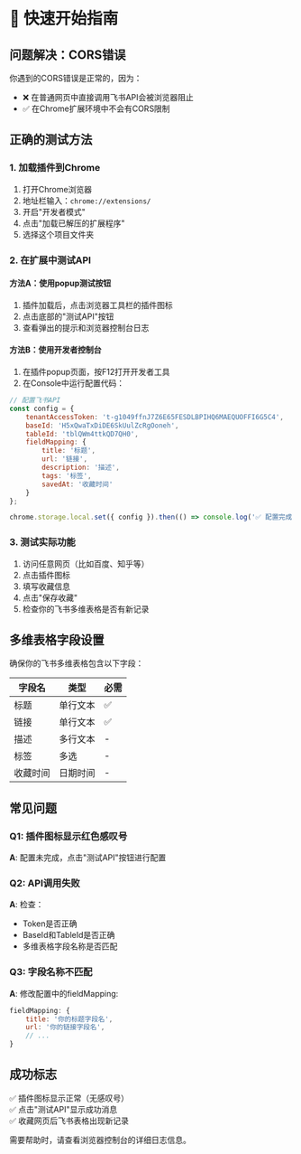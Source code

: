 # 🚀 快速开始指南

## 问题解决：CORS错误

你遇到的CORS错误是正常的，因为：
- ❌ 在普通网页中直接调用飞书API会被浏览器阻止
- ✅ 在Chrome扩展环境中不会有CORS限制

## 正确的测试方法

### 1. 加载插件到Chrome

1. 打开Chrome浏览器
2. 地址栏输入：`chrome://extensions/`
3. 开启"开发者模式"
4. 点击"加载已解压的扩展程序"
5. 选择这个项目文件夹

### 2. 在扩展中测试API

#### 方法A：使用popup测试按钮
1. 插件加载后，点击浏览器工具栏的插件图标
2. 点击底部的"测试API"按钮
3. 查看弹出的提示和浏览器控制台日志

#### 方法B：使用开发者控制台
1. 在插件popup页面，按F12打开开发者工具
2. 在Console中运行配置代码：

```javascript
// 配置飞书API
const config = {
    tenantAccessToken: 't-g1049ffnJ7Z6E65FESDLBPIHQ6MAEQUOFFI6G5C4',
    baseId: 'H5xQwaTxDiDE6SkUulZcRgOoneh',
    tableId: 'tblQWm4ttkQD7QH0',
    fieldMapping: {
        title: '标题',
        url: '链接',
        description: '描述',
        tags: '标签',
        savedAt: '收藏时间'
    }
};

chrome.storage.local.set({ config }).then(() => console.log('✅ 配置完成'));
```

### 3. 测试实际功能

1. 访问任意网页（比如百度、知乎等）
2. 点击插件图标
3. 填写收藏信息
4. 点击"保存收藏"
5. 检查你的飞书多维表格是否有新记录

## 多维表格字段设置

确保你的飞书多维表格包含以下字段：

| 字段名 | 类型 | 必需 |
|--------|------|------|
| 标题 | 单行文本 | ✅ |
| 链接 | 单行文本 | ✅ |
| 描述 | 多行文本 | - |
| 标签 | 多选 | - |
| 收藏时间 | 日期时间 | - |

## 常见问题

### Q1: 插件图标显示红色感叹号
**A**: 配置未完成，点击"测试API"按钮进行配置

### Q2: API调用失败
**A**: 检查：
- Token是否正确
- BaseId和TableId是否正确  
- 多维表格字段名称是否匹配

### Q3: 字段名称不匹配
**A**: 修改配置中的fieldMapping:
```javascript
fieldMapping: {
    title: '你的标题字段名',
    url: '你的链接字段名',
    // ...
}
```

## 成功标志

✅ 插件图标显示正常（无感叹号）  
✅ 点击"测试API"显示成功消息  
✅ 收藏网页后飞书表格出现新记录  

需要帮助时，请查看浏览器控制台的详细日志信息。